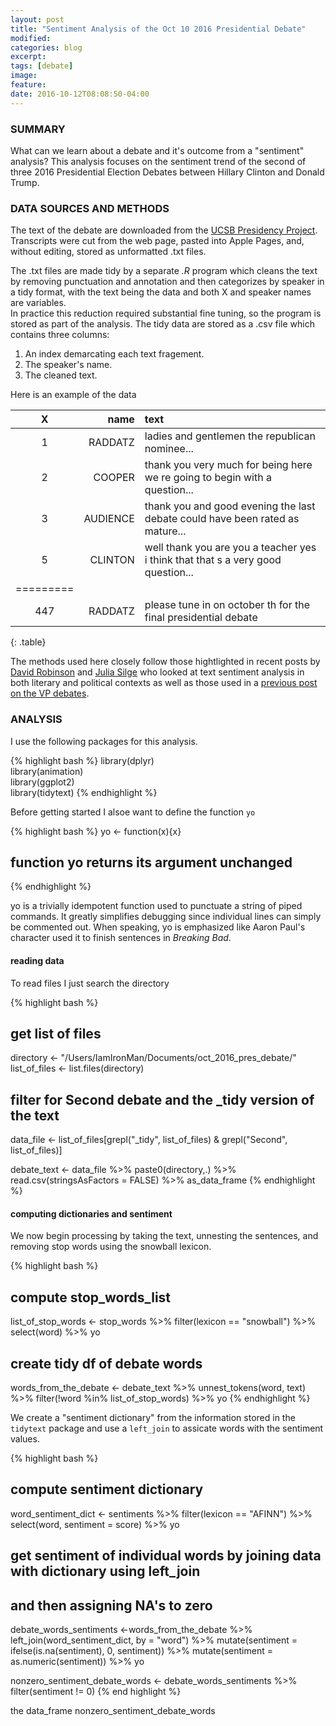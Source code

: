 ```yaml
---
layout: post
title: "Sentiment Analysis of the Oct 10 2016 Presidential Debate"
modified: 
categories: blog
excerpt:
tags: [debate]
image:
feature:
date: 2016-10-12T08:08:50-04:00
---
```


### SUMMARY   
What can we learn about a debate and it's outcome from a "sentiment" analysis? This analysis focuses on the sentiment trend of the second of three 2016 Presidential Election Debates between Hillary Clinton and Donald Trump. 

### DATA SOURCES AND METHODS   
The text of the debate are downloaded from the [UCSB Presidency Project](http://www.presidency.ucsb.edu/debates.php). Transcripts were cut from the web page, pasted into Apple Pages, and, without editing, stored as unformatted .txt files.   

The .txt files are made tidy by a separate _.R_ program which cleans the text by removing punctuation and annotation and then categorizes by speaker in a tidy format, with the text being the data and both X and speaker names are variables.  
In practice this reduction required substantial fine tuning, so the program is stored as part of the analysis. The tidy data are stored as a .csv file which contains three columns:    
1. An index demarcating each text fragement.  
2. The speaker's name.  
3. The cleaned text.  

Here is an example of the data

| X   | name       | text    |
|:---:|-----------:|:--------|
| 1   | RADDATZ    | ladies and gentlemen the republican nominee... |
| 2   | COOPER     | thank you very much for being here we re going to begin with a question... |
| 3   | AUDIENCE   | thank you and good evening the last debate could have been rated as mature... |
| 5   | CLINTON    | well thank you are you a teacher yes i think that that s a very good question... |
|=========
| 447   | RADDATZ  | please tune in on october th for the final presidential debate   |
{: .table}

          
The methods used here closely follow those hightlighted in recent posts by [David Robinson](http://varianceexplained.org/r/trump-tweets/) and [Julia Silge](http://juliasilge.com/blog/Life-Changing-Magic/) who looked at text sentiment analysis in both literary and political contexts as well as those used in a [previous post on the VP debates](http://rpubs.com/ww44ss/vp_debate).


### ANALYSIS   

I use the following packages for this analysis.

{% highlight bash %}
library(dplyr)  
library(animation)  
library(ggplot2)  
library(tidytext)
{% endhighlight %}


Before getting started I alsoe want to define the function `yo`  

{% highlight bash %}
yo <- function(x){x}
## function yo returns its argument unchanged
{% endhighlight %}

yo is a trivially idempotent function used to punctuate a string of piped commands. It greatly simplifies debugging since individual lines can simply be commented out. When speaking, yo is emphasized like Aaron Paul's character used it to finish sentences in _Breaking Bad_. 

#### reading data

To read files I just search the directory

{% highlight bash %}

## get list of files 
directory <- "/Users/IamIronMan/Documents/oct_2016_pres_debate/"
list_of_files <- list.files(directory)

## filter for Second debate and the _tidy version of the text
data_file <- list_of_files[grepl("_tidy", list_of_files) & grepl("Second", list_of_files)]

debate_text <- data_file %>% paste0(directory,.) %>% 
    read.csv(stringsAsFactors = FALSE) %>% 
    as_data_frame
{% endhighlight %}

#### computing dictionaries and sentiment

We now begin processing by taking the text, unnesting the sentences, and removing stop words using the snowball lexicon.   



{% highlight bash %}

## compute stop_words_list
list_of_stop_words <- stop_words %>%
    filter(lexicon == "snowball") %>% 
    select(word) %>% 
    yo


## create tidy df of debate words
words_from_the_debate <- debate_text %>%
    unnest_tokens(word, text) %>%
    filter(!word %in% list_of_stop_words) %>% 
    yo
{% endhighlight %}


We create a "sentiment dictionary" from the information stored in the `tidytext` package and use a `left_join` to assicate words with the sentiment values.  

{% highlight bash %}

## compute sentiment dictionary
word_sentiment_dict <- sentiments %>%
    filter(lexicon == "AFINN") %>%
    select(word, sentiment = score) %>%
    yo

## get sentiment of individual words by joining data with dictionary using left_join
## and then assigning NA's to zero
debate_words_sentiments <-words_from_the_debate %>%
left_join(word_sentiment_dict, by = "word") %>%
mutate(sentiment = ifelse(is.na(sentiment), 0, sentiment)) %>%
mutate(sentiment = as.numeric(sentiment)) %>%
yo

nonzero_sentiment_debate_words <- debate_words_sentiments %>% filter(sentiment != 0)
{% end highlight %}

the data_frame nonzero_sentiment_debate_words




